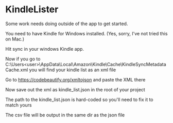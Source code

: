 # KindleLister

Some work needs doing outside of the app to get started.

You need to have Kindle for Windows installed. (Yes, sorry, I've not tried this on Mac.)

Hit sync in your windows Kindle app.

Now if you go to C:\Users\<user>\AppData\Local\Amazon\Kindle\Cache\KindleSyncMetadataCache.xml
you will find your kindle list as an xml file

Go to https://codebeautify.org/xmltojson and paste the XML there

Now save out the xml as kindle_list.json in the root of your project

The path to the kindle_list.json is hard-coded so you'll need to fix it to match yours

The csv file will be output in the same dir as the json file